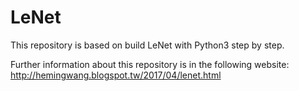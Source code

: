 # LeNet

This repository is based on build LeNet with Python3 step by step.      

Further information about this repository is in the following website:  
http://hemingwang.blogspot.tw/2017/04/lenet.html
